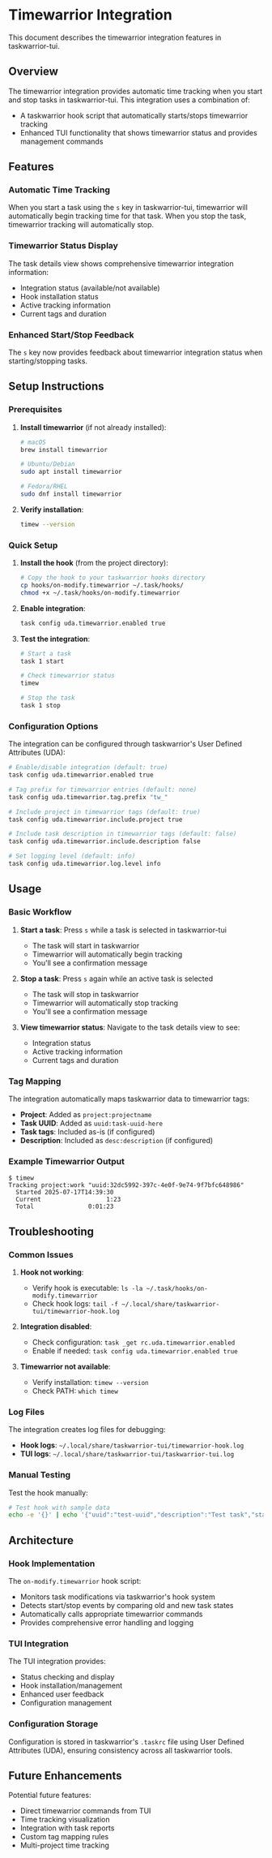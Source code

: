 # Timewarrior Integration

This document describes the timewarrior integration features in taskwarrior-tui.

## Overview

The timewarrior integration provides automatic time tracking when you start and stop tasks in taskwarrior-tui. This integration uses a combination of:

- A taskwarrior hook script that automatically starts/stops timewarrior tracking
- Enhanced TUI functionality that shows timewarrior status and provides management commands

## Features

### Automatic Time Tracking

When you start a task using the `s` key in taskwarrior-tui, timewarrior will automatically begin tracking time for that task. When you stop the task, timewarrior tracking will automatically stop.

### Timewarrior Status Display

The task details view shows comprehensive timewarrior integration information:

- Integration status (available/not available)
- Hook installation status
- Active tracking information
- Current tags and duration

### Enhanced Start/Stop Feedback

The `s` key now provides feedback about timewarrior integration status when starting/stopping tasks.

## Setup Instructions

### Prerequisites

1. **Install timewarrior** (if not already installed):
   ```bash
   # macOS
   brew install timewarrior
   
   # Ubuntu/Debian
   sudo apt install timewarrior
   
   # Fedora/RHEL
   sudo dnf install timewarrior
   ```

2. **Verify installation**:
   ```bash
   timew --version
   ```

### Quick Setup

1. **Install the hook** (from the project directory):
   ```bash
   # Copy the hook to your taskwarrior hooks directory
   cp hooks/on-modify.timewarrior ~/.task/hooks/
   chmod +x ~/.task/hooks/on-modify.timewarrior
   ```

2. **Enable integration**:
   ```bash
   task config uda.timewarrior.enabled true
   ```

3. **Test the integration**:
   ```bash
   # Start a task
   task 1 start
   
   # Check timewarrior status
   timew
   
   # Stop the task
   task 1 stop
   ```

### Configuration Options

The integration can be configured through taskwarrior's User Defined Attributes (UDA):

```bash
# Enable/disable integration (default: true)
task config uda.timewarrior.enabled true

# Tag prefix for timewarrior entries (default: none)
task config uda.timewarrior.tag.prefix "tw_"

# Include project in timewarrior tags (default: true)
task config uda.timewarrior.include.project true

# Include task description in timewarrior tags (default: false)
task config uda.timewarrior.include.description false

# Set logging level (default: info)
task config uda.timewarrior.log.level info
```

## Usage

### Basic Workflow

1. **Start a task**: Press `s` while a task is selected in taskwarrior-tui
   - The task will start in taskwarrior
   - Timewarrior will automatically begin tracking
   - You'll see a confirmation message

2. **Stop a task**: Press `s` again while an active task is selected
   - The task will stop in taskwarrior
   - Timewarrior will automatically stop tracking
   - You'll see a confirmation message

3. **View timewarrior status**: Navigate to the task details view to see:
   - Integration status
   - Active tracking information
   - Current tags and duration

### Tag Mapping

The integration automatically maps taskwarrior data to timewarrior tags:

- **Project**: Added as `project:projectname`
- **Task UUID**: Added as `uuid:task-uuid-here`
- **Task tags**: Included as-is (if configured)
- **Description**: Included as `desc:description` (if configured)

### Example Timewarrior Output

```
$ timew
Tracking project:work "uuid:32dc5992-397c-4e0f-9e74-9f7bfc648986"
  Started 2025-07-17T14:39:30
  Current                  1:23
  Total               0:01:23
```

## Troubleshooting

### Common Issues

1. **Hook not working**:
   - Verify hook is executable: `ls -la ~/.task/hooks/on-modify.timewarrior`
   - Check hook logs: `tail -f ~/.local/share/taskwarrior-tui/timewarrior-hook.log`

2. **Integration disabled**:
   - Check configuration: `task _get rc.uda.timewarrior.enabled`
   - Enable if needed: `task config uda.timewarrior.enabled true`

3. **Timewarrior not available**:
   - Verify installation: `timew --version`
   - Check PATH: `which timew`

### Log Files

The integration creates log files for debugging:

- **Hook logs**: `~/.local/share/taskwarrior-tui/timewarrior-hook.log`
- **TUI logs**: `~/.local/share/taskwarrior-tui/taskwarrior-tui.log`

### Manual Testing

Test the hook manually:

```bash
# Test hook with sample data
echo -e '{}' | echo '{"uuid":"test-uuid","description":"Test task","start":"20231217T120000Z"}' | ~/.task/hooks/on-modify.timewarrior
```

## Architecture

### Hook Implementation

The `on-modify.timewarrior` hook script:
- Monitors task modifications via taskwarrior's hook system
- Detects start/stop events by comparing old and new task states
- Automatically calls appropriate timewarrior commands
- Provides comprehensive error handling and logging

### TUI Integration

The TUI integration provides:
- Status checking and display
- Hook installation/management
- Enhanced user feedback
- Configuration management

### Configuration Storage

Configuration is stored in taskwarrior's `.taskrc` file using User Defined Attributes (UDA), ensuring consistency across all taskwarrior tools.

## Future Enhancements

Potential future features:
- Direct timewarrior commands from TUI
- Time tracking visualization
- Integration with task reports
- Custom tag mapping rules
- Multi-project time tracking